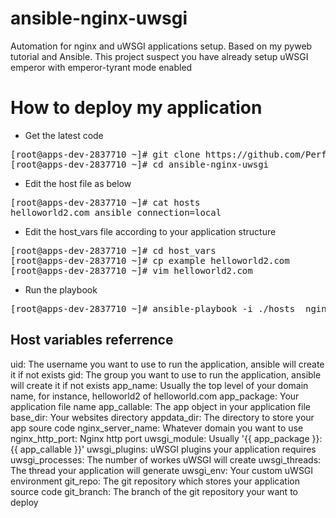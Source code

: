 # ansible-nginx-uwsgi
Automation for nginx and uWSGI applications setup. Based on my pyweb tutorial and Ansible. This project suspect you have already setup uWSGI emperor with emperor-tyrant mode enabled

# How to deploy my application
* Get the latest code
<pre>
[root@apps-dev-2837710 ~]# git clone https://github.com/PerfectiisShit/ansible-nginx-uwsgi.git
[root@apps-dev-2837710 ~]# cd ansible-nginx-uwsgi
</pre>

* Edit the host file as below
<pre>
[root@apps-dev-2837710 ~]# cat hosts
helloworld2.com ansible_connection=local
</pre>

* Edit the host_vars file according to your application structure
<pre>
[root@apps-dev-2837710 ~]# cd host_vars
[root@apps-dev-2837710 ~]# cp example helloworld2.com
[root@apps-dev-2837710 ~]# vim helloworld2.com
</pre>

* Run the playbook
<pre>
[root@apps-dev-2837710 ~]# ansible-playbook -i ./hosts  nginx-uwsgi.yml  --limit "helloworld2.com"
</pre>


## Host variables referrence
uid: The username you want to use to run the application, ansible will create it if not exists
gid: The group you want to use to run the application, ansible will create it if not exists
app_name: Usually the top level of your domain name, for instance, helloworld2 of helloworld.com
app_package: Your application file name
app_callable: The app object in your application file
base_dir: Your websites directory
appdata_dir: The directory to store your app soure code
nginx_server_name: Whatever domain you want to use
nginx_http_port: Nginx http port
uwsgi_module: Usually '{{ app_package }}:{{ app_callable }}'
uwsgi_plugins: uWSGI plugins your application requires
uwsgi_processes: The number of workes uWSGI will create
uwsgi_threads: The thread your application will generate
uwsgi_env: Your custom uWSGI environment 
git_repo: The git repository which stores your application source code
git_branch: The branch of the git repository your want to deploy
